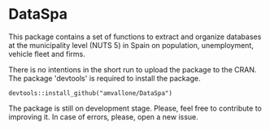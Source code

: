 # DataSpa

This package contains a set of functions to extract and organize databases at the municipality level (NUTS 5) in Spain on population, unemployment, vehicle fleet and firms.

There is no intentions in the short run to upload the package to the CRAN. The package 'devtools' is required to install the package.

```r{output="html"}
devtools::install_github("amvallone/DataSpa")
```
The package is still on development stage. Please, feel free to contribute to improving it. In case of errors, please, open a new issue.